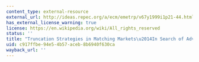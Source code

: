 ```yaml
---
content_type: external-resource
external_url: http://ideas.repec.org/a/ecm/emetrp/v67y1999i1p21-44.html
has_external_license_warning: true
license: https://en.wikipedia.org/wiki/All_rights_reserved
status: ''
title: "Truncation Strategies in Matching Markets\u2014In Search of Advice for Participants"
uid: c917ffbe-94e5-4b57-aceb-8b6940f630ca
wayback_url: ''
---
```

